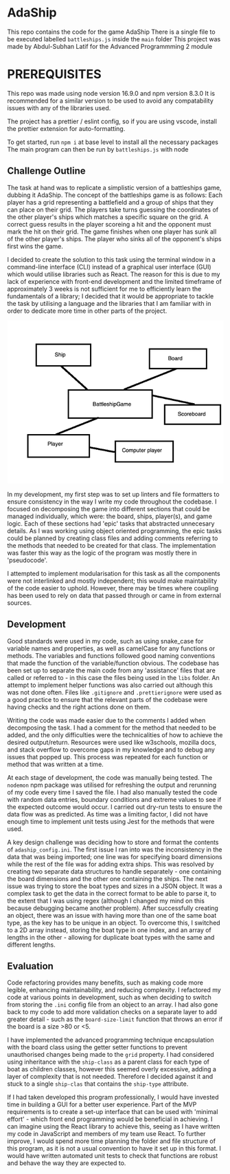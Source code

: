 # AdaShip

This repo contains the code for the game AdaShip
There is a single file to be executed labelled `battleships.js` inside the `main` folder
This project was made by Abdul-Subhan Latif for the Advanced Programmming 2 module

# PREREQUISITES

This repo was made using node version 16.9.0 and npm version 8.3.0
It is recommended for a similar version to be used to avoid any compatability issues with any of the libraries used.

The project has a prettier / eslint config, so if you are using vscode, install the prettier extension for auto-formatting.

To get started, run `npm i` at base level to install all the necessary packages
The main program can then be run by `battleships.js` with node


## Challenge Outline

The task at hand was to replicate a simplistic version of a battleships game, dubbing it AdaShip. The concept of the battleships game is as follows: Each player has a grid representing a battlefield and a group of ships that they can place on their grid. The players take turns guessing the coordinates of the other player's ships which matches a specific square on the grid. A correct guess results in the player scoreing a hit and the opponent must mark the hit on their grid. The game finishes when one player has sunk all of the other player's ships. The player who sinks all of the opponent's ships first wins the game.

I decided to create the solution to this task using the terminal window in a command-line interface (CLI) instead of a graphical user interface (GUI) which would utilise libraries such as React. The reason for this is due to my lack of experience with front-end development and the limited timeframe of approximately 3 weeks is not sufficient for me to efficiently learn the fundamentals of a library; I decided that it would be appropriate to tackle the task by utilising a language and the libraries that I am familiar with in order to dedicate more time in other parts of the project.

![This is a UML design of my initial breakdown of the game](/UML.png)

In my development, my first step was to set up linters and file formatters to ensure consistency in the way I write my code throughout the codebase. I focused on decomposing the game into different sections that could be managed individually, which were: the board, ships, player(s), and game logic. Each of these sections had 'epic' tasks that abstracted unnecesary details. As I was working using object oriented programming, the epic tasks could be planned by creating class files and adding comments referring to the methods that needed to be created for that class. The implementation was faster this way as the logic of the program was mostly there in 'pseudocode'. 

I attempted to implement modularisation for this task as all the components were not interlinked and mostly independent; this would make maintability of the code easier to uphold. However, there may be times where coupling has been used to rely on data that passed through or came in from external sources. 


## Development

Good standards were used in my code, such as using snake_case for variable names and properties, as well as camelCase for any functions or methods. The variables and functions followed good naming conventions that made the function of the variable/function obvious. The codebase has been set up to separate the main code from any 'assistance' files that are called or referred to - in this case the files being used in the `libs` folder. An attempt to implement helper functions was also carried out although this was not done often. Files like `.gitignore` and `.prettierignore` were used as a good practice to ensure that the relevant parts of the codebase were having checks and the right actions done on them. 

Writing the code was made easier due to the comments I added when decomposing the task. I had a comment for the method that needed to be added, and the only difficulties were the technicalities of how to achieve the desired output/return. Resources were used like w3schools, mozilla docs, and stack overflow to overcome gaps in my knowledge and to debug any issues that popped up. This process was repeated for each function or method that was written at a time.

At each stage of development, the code was manually being tested. The `nodemon` npm package was utilised for refreshing the output and rerunning of my code every time I saved the file. I had also manually tested the code with random data entries, boundary conditions and extreme values to see if the expected outcome would occur. I carried out dry-run tests to ensure the data flow was as predicted. As time was a limiting factor, I did not have enough time to implement unit tests using Jest for the methods that were used. 

A key design challenge was deciding how to store and format the contents of `adaship_config.ini`. The first issue I ran into was the inconsistency in the data that was being imported; one line was for specifying board dimensions while the rest of the file was for adding extra ships. This was resolved by creating two separate data structures to handle separately - one containing the board dimensions and the other one containing the ships. The next issue was trying to store the boat types and sizes in a JSON object. It was a complex task to get the data in the correct format to be able to parse it, to the extent that I was using regex (although I changed my mind on this because debugging became another problem). After successfully creating an object, there was an issue with having more than one of the same boat type, as the key has to be unique in an object. To overcome this, I switched to a 2D array instead, storing the boat type in one index, and an array of lengths in the other - allowing for duplicate boat types with the same and different lengths. 


## Evaluation

Code refactoring provides many benefits, such as making code more legible, enhancing maintainability, and reducing complexity. I refactored my code at various points in development, such as when deciding to switch from storing the `.ini` config file from an object to an array. I had also gone back to my code to add more validation checks on a separate layer to add greater detail - such as the `board-size-limit` function that throws an error if the board is a size >80 or <5.

I have implemented the advanced programming technique encapsulation with the board class using the getter setter functions to prevent unauthorised changes being made to the `grid` property. I had considered using inheritance with the `ship-class` as a parent class for each type of boat as children classes, however this seemed overly excessive, adding a layer of complexity that is not needed. Therefore I decided against it and stuck to a single `ship-clas` that contains the `ship-type` attribute. 

If I had taken developed this program professionally, I would have invested time in building a GUI for a better user experience. Part of the MVP requirements is to create a set-up interface that can be used with 'minimal effort' - which front end programming would be beneficial in achieving. I can imagine using the React library to achieve this, seeing as I have written my code in JavaScript and members of my team use React. To further improve, I would spend more time planning the folder and file structure of this program, as it is not a usual convention to have it set up in this format. I would have written automated unit tests to check that functions are robust and behave the way they are expected to. 
